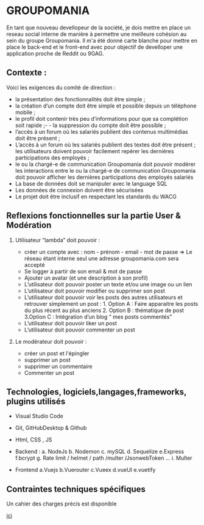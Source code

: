 

# GROUPOMANIA
En tant que nouveau devellopeur de la société, je dois mettre en place un reseau social interne de manière à permettre une meilleure cohésion au sein du groupe Groupomania.
Il m'a été donné carte blanche pour mettre en place le back-end et le front-end avec pour objectif de develloper une application proche de Reddit ou 9GAG.

## Contexte : 
Voici les exigences du comité de direction :
- la présentation des fonctionnalités doit être simple ; 
- la création d’un compte doit être simple et possible depuis un téléphone mobile ;
- le profil doit contenir très peu d’informations pour que sa complétion soit rapide ;- - la suppression du compte doit être possible ; 
- l’accès à un forum où les salariés publient des contenus multimédias doit être présent ;
- L’accès à un forum où les salariés publient des textes doit être présent ; les utilisateurs doivent pouvoir facilement repérer les dernières participations des employés ; 
- le ou la chargé-e de communication Groupomania doit pouvoir modérer les interactions entre le ou la chargé-e de communication Groupomania doit pouvoir afficher les dernières participations des employés salariés
- La base de données doit se manipuler avec le language SQL
- Les données de connexion doivent être sécurisées
- Le projet doit être inclusif en respectant les standards du WACG 


## Reflexions fonctionnelles sur la partie User & Modération

1. Utilisateur “lambda” doit pouvoir :
    - créer un compte avec : nom - prénom - email - mot de passe ⇒ Le réseau étant interne seul une adresse groupomania.com sera accepté
    - Se logger à partir de son email & mot de passe
    - Ajouter un avatar (et une description à son profil)
    - L’utilisateur doit pouvoir poster un texte et/ou une image ou un lien
    - L’utilisateur doit pouvoir modifier ou supprimer son post 
    - L’utilisateur doit pouvoir voir les posts des autres utilisateurs et retrouver simplement un post :
            1. Option A : Faire apparaitre les posts du plus récent au plus anciens
            2. Option B : thématique de post
            3.Option C : Intégration d’un blog “ mes posts commentés”
    - L’utilisateur doit pouvoir liker un post
    - L’utilisateur doit pouvoir commenter un post

2. Le modérateur doit pouvoir : 
    - créer un post et l'épingler
    - supprimer un post 
    - supprimer un commentaire 
    - Commenter un post 



## Technologies, logiciels,langages,frameworks, plugins utilisés
- Visual Studio Code
- Git, GitHubDesktop & Github
- Html, CSS , JS

- Backend :
    a. NodeJs
    b. Nodemon
    c. mySQL
    d. Sequelize
    e.Express
    f.bcrypt
    g. Rate limit / helmet / path /multer /JsonwebToken ...
    i. Multer

- Frontend
    a.Vuejs
    b.Vuerouter
    c.Vueex
    d.vueUI
    e.vuetify

## Contraintes techniques spécifiques
Un cahier des charges précis est disponible <p><a href= https://s3-eu-west-1.amazonaws.com/course.oc-static.com/projects/DWJ_FR_P7/Groupomania_Specs_FR_DWJ_VF.pdf> ici </a></p>

